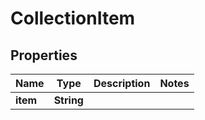 

# CollectionItem

## Properties

Name | Type | Description | Notes
------------ | ------------- | ------------- | -------------
**item** | **String** |  | 



